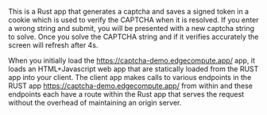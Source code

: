 This is a Rust app that generates a captcha and saves a signed token in a cookie which is used to verify the CAPTCHA when it is resolved. If you enter a wrong string and submit, you will be presented with a new captcha string to solve. Once you solve the CAPTCHA string and if it verifies accurately the screen will refresh after 4s.

When you initially load the https://captcha-demo.edgecompute.app/ app, it loads an HTML+Javascript web app that are statically loaded from the RUST app into your client. The client app makes calls to various endpoints in the RUST app https://captcha-demo.edgecompute.app/ from within and these endpoints each have a route within the Rust app that serves the request without the overhead of maintaining an origin server.
